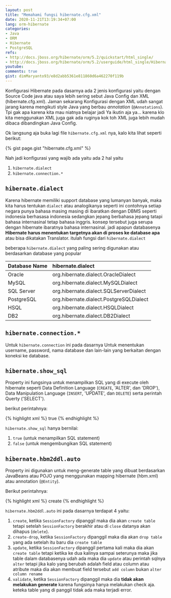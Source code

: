 ```yaml
---
layout: post
title: "Memahami fungsi hibernate.cfg.xml"
date: 2020-11-21T13:19:34+07:00
lang: orm-hibernate
categories:
- Java
- ORM
- Hibernate
- PostgreSQL
refs: 
- http://docs.jboss.org/hibernate/orm/5.2/quickstart/html_single/
- http://docs.jboss.org/hibernate/orm/5.2/userguide/html_single/Hibernate_User_Guide.html
youtube: 
comments: true
gist: dimMaryanto93/e8d2abb5361e811860d6a462270f119b
---
```


Konfigurasi Hibernate pada dasarnya ada 2 jenis konfigurasi yaitu dengan Source Code java atau saya lebih sering sebut Java Config dan XML (hibernate.cfg.xml). Jaman sekarang Konfigurasi dengan XML udah sangat jarang karena mengikuti style Java yang berbau _annotation_ (`@Annotations`). Tpi gak apa karena kita mau niatnya belajar jadi Ya ikutin aja ya... karena klo kita menggunakan XML juga gak ada ruginya kok toh XML juga lebih mudah dibaca dibandingkan Java Config.

Ok langsung aja buka lagi file `hibernate.cfg.xml` nya, kalo kita lihat seperti berikut:

{% gist page.gist "hibernate.cfg.xml" %}

Nah jadi konfigurasi yang wajib ada yaitu ada 2 hal yaitu

1. `hibernate.dialect`
2. `hibernate.connection.*`

## `hibernate.dialect`

Karena hibernate memiliki support database yang lumanyan banyak, maka kita harus tentukan `dialect` atau analogikanya seperti ini contohnya setiap negara punya bahasa masing masing di ibaratkan dengan DBMS seperti indonesia berhasasa indonesia sedangkan jepang berbahasa jepang tatapi bahasa internasinal tetap bahasa inggris. konsep tersebut juga serupa dengan hibernate ibaratnya bahasa internasinal. jadi apapun databasenya **Hibernate harus menentukan targetnya akan di proses ke database apa** atau bisa dikatakan Translator. itulah fungsi dari `hibernate.dialect`

beberapa `hibernate.dialect` yang paling sering digunakan atau berdasarkan database yang popular

| Database Name     | hibernate.dialect |
| :-------------    | :------------- |
| Oracle            |  	org.hibernate.dialect.OracleDialect |
| MySQL             | org.hibernate.dialect.MySQLDialect |
| SQL Server        | org.hibernate.dialect.SQLServerDialect |
| PostgreSQL        | org.hibernate.dialect.PostgreSQLDialect |
| HSQL              | org.hibernate.dialect.HSQLDialect |
| DB2               | org.hibernate.dialect.DB2Dialect |

## `hibernate.connection.*`

Untuk `hibernate.connection` ini pada dasarnya Untuk menentukan username, password, nama database dan lain-lain yang berkaitan dengan koneksi ke database.

## `hibernate.show_sql`

Property ini fungsinya untuk menampilkan SQL yang di execute oleh hibernate seperti Data Definition Language (`CREATE`, 'ALTER', dan 'DROP'), Data Manipulation Language (`INSERT`, 'UPDATE', dan `DELETE`) serta perintah Querty ('SELECT').

berikut perintahnya:

{% highlight xml %}
<property name="hibernate.show_sql">true</property>
{% endhighlight %}

`hibernate.show_sql` hanya bernilai:

1. `true` (untuk menampilkan SQL statement)
2. `false` (untuk mengembungikan SQL statement)

## `hibernate.hbm2ddl.auto`

Property ini digunakan untuk meng-generate table yang dibuat berdasarkan JavaBeans atau POJO yang menggunakan mapping hibernate (hbm.xml) atau annotation (`@Entity`).

Berikut perintahnya:

{% highlight xml %}
<property name="hibernate.hbm2ddl.auto">create</property>
{% endhighlight %}

`hibernate.hbm2ddl.auto` ini pada dasarnya terdapat 4 yaitu:

1. `create`, ketika `SessionFactory` dipanggil maka dia akan `create table` tetapi setelah `SessionFactory` berakhir atau di `close` datanya akan dihapus (`delete`).
2. `create-drop`, ketika `SessionFactory` dipanggil maka dia akan `drop table` yang ada setelah itu baru dia `create table`
3. `update`, ketika `SessionFactory` dipanggil pertama kali maka dia akan `create table` tetapi ketika ke dua kalinya sampai seterunya maka jika table dalam databasenya udah ada maka dia `update` atau perintah sqlnya `alter` tetapi jika kalo yang berubah adalah field atau column atau atribute maka dia akan membuat field tersebut `add column` bukan `alter column rename`
4. `validate`, ketika `SessionFactory` dipanggil maka dia **tidak akan melakukan generate** karena fungsinya hanya melakukan check aja. keteka table yang di panggil tidak ada maka terjadi error.